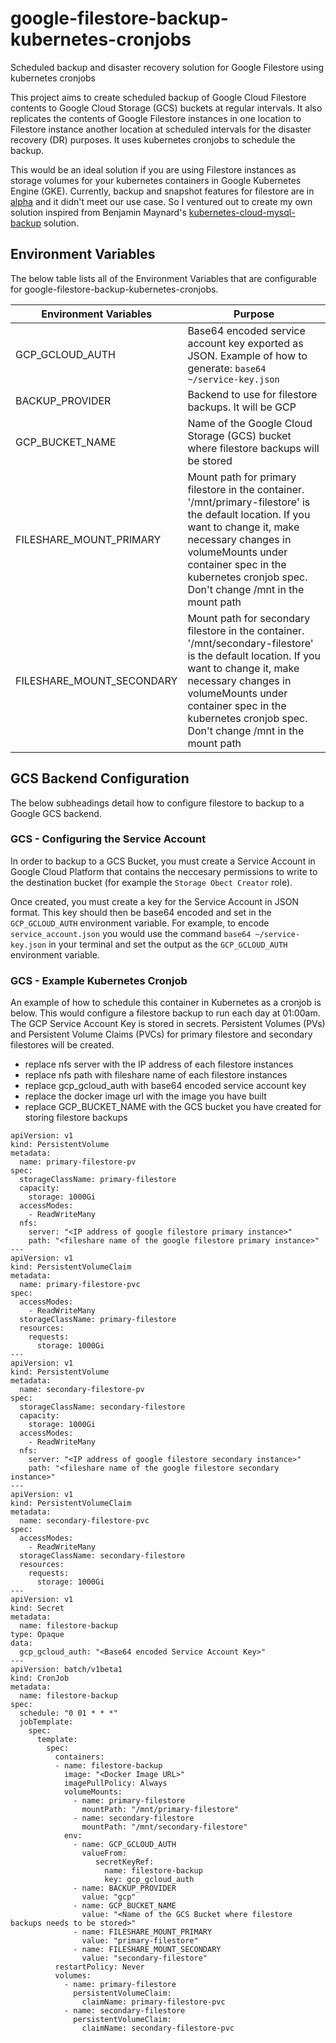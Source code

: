 # google-filestore-backup-kubernetes-cronjobs
Scheduled backup and disaster recovery solution for Google Filestore using kubernetes cronjobs

This project aims to create scheduled backup of Google Cloud Filestore contents to Google Cloud Storage (GCS) buckets at regular intervals. It also replicates the contents of Google Filestore instances in one location to Filestore instance another location at scheduled intervals for the disaster recovery (DR) purposes. It uses kubernetes cronjobs to schedule the backup. 

This would be an ideal solution if you are using Filestore instances as storage volumes for your kubernetes containers in Google Kubernetes Engine (GKE). Currently, backup and snapshot features for filestore are in [alpha](https://cloud.google.com/sdk/gcloud/reference/alpha/filestore/backups) and it didn't meet our use case. So I ventured out to create my own solution inspired from Benjamin Maynard's [kubernetes-cloud-mysql-backup](https://github.com/benjamin-maynard/kubernetes-cloud-mysql-backup) solution.

## Environment Variables

The below table lists all of the Environment Variables that are configurable for google-filestore-backup-kubernetes-cronjobs.

Environment Variables    | Purpose |
------------------------ | ------- |
GCP_GCLOUD_AUTH       |  Base64 encoded service account key exported as JSON. Example of how to generate: `base64 ~/service-key.json`                                         |
BACKUP_PROVIDER       | Backend to use for filestore backups. It will be GCP |
GCP_BUCKET_NAME       | Name of the Google Cloud Storage (GCS) bucket where filestore backups will be stored |
FILESHARE_MOUNT_PRIMARY | Mount path for primary filestore in the container. '/mnt/primary-filestore' is the default location. If you want to change it, make necessary changes in volumeMounts under container spec in the kubernetes cronjob spec. Don't change /mnt in the mount path  |
FILESHARE_MOUNT_SECONDARY |  Mount path for secondary filestore in the container. '/mnt/secondary-filestore' is the default location. If you want to change it, make necessary changes in volumeMounts under container spec in the kubernetes cronjob spec. Don't change /mnt in the mount path   |

## GCS Backend Configuration

The below subheadings detail how to configure filestore to backup to a Google GCS backend.

### GCS - Configuring the Service Account

In order to backup to a GCS Bucket, you must create a Service Account in Google Cloud Platform that contains the neccesary permissions to write to the destination bucket (for example the `Storage Obect Creator` role).

Once created, you must create a key for the Service Account in JSON format. This key should then be base64 encoded and set in the `GCP_GCLOUD_AUTH` environment variable. For example, to encode `service_account.json` you would use the command `base64 ~/service-key.json` in your terminal and set the output as the `GCP_GCLOUD_AUTH` environment variable.


### GCS - Example Kubernetes Cronjob

An example of how to schedule this container in Kubernetes as a cronjob is below. This would configure a filestore backup to run each day at 01:00am. The GCP Service Account Key is stored in secrets. Persistent Volumes (PVs) and Persistent Volume Claims (PVCs) for primary filestore and secondary filestores will be created. 

* replace nfs server with the IP address of each filestore instances
* replace nfs path with fileshare name of each filestore instances
* replace gcp_gcloud_auth with base64 encoded service account key
* replace the docker image url with the image you have built 
* replace GCP_BUCKET_NAME with the GCS bucket you have created for storing filestore backups


```
apiVersion: v1
kind: PersistentVolume
metadata:
  name: primary-filestore-pv
spec:
  storageClassName: primary-filestore
  capacity:
    storage: 1000Gi
  accessModes:
    - ReadWriteMany
  nfs:
    server: "<IP address of google filestore primary instance>"
    path: "<fileshare name of the google filestore primary instance>"
---
apiVersion: v1
kind: PersistentVolumeClaim
metadata:
  name: primary-filestore-pvc
spec:
  accessModes:
    - ReadWriteMany
  storageClassName: primary-filestore
  resources:
    requests:
      storage: 1000Gi
---
apiVersion: v1
kind: PersistentVolume
metadata:
  name: secondary-filestore-pv
spec:
  storageClassName: secondary-filestore
  capacity:
    storage: 1000Gi
  accessModes:
    - ReadWriteMany
  nfs:
    server: "<IP address of google filestore secondary instance>"
    path: "<fileshare name of the google filestore secondary instance>"
---
apiVersion: v1
kind: PersistentVolumeClaim
metadata:
  name: secondary-filestore-pvc
spec:
  accessModes:
    - ReadWriteMany
  storageClassName: secondary-filestore
  resources:
    requests:
      storage: 1000Gi
---
apiVersion: v1
kind: Secret
metadata:
  name: filestore-backup
type: Opaque
data:
  gcp_gcloud_auth: "<Base64 encoded Service Account Key>"
---
apiVersion: batch/v1beta1
kind: CronJob
metadata:
  name: filestore-backup
spec:
  schedule: "0 01 * * *"
  jobTemplate:
    spec:
      template:
        spec:
          containers:
          - name: filestore-backup
            image: "<Docker Image URL>"
            imagePullPolicy: Always
            volumeMounts:
              - name: primary-filestore
                mountPath: "/mnt/primary-filestore"
              - name: secondary-filestore
                mountPath: "/mnt/secondary-filestore"
            env:
              - name: GCP_GCLOUD_AUTH
                valueFrom:
                   secretKeyRef:
                     name: filestore-backup
                     key: gcp_gcloud_auth
              - name: BACKUP_PROVIDER
                value: "gcp"
              - name: GCP_BUCKET_NAME
                value: "<Name of the GCS Bucket where filestore backups needs to be stored>"
              - name: FILESHARE_MOUNT_PRIMARY
                value: "primary-filestore"
              - name: FILESHARE_MOUNT_SECONDARY
                value: "secondary-filestore"
          restartPolicy: Never
          volumes:
            - name: primary-filestore
              persistentVolumeClaim:
                claimName: primary-filestore-pvc
            - name: secondary-filestore
              persistentVolumeClaim:
                claimName: secondary-filestore-pvc

```
